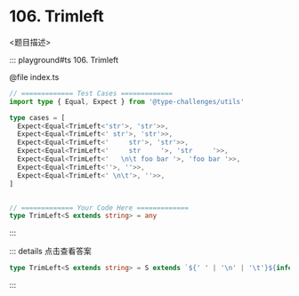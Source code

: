 # 106. Trimleft

<题目描述>

::: playground#ts 106. Trimleft

@file index.ts

```ts
// ============= Test Cases =============
import type { Equal, Expect } from '@type-challenges/utils'

type cases = [
  Expect<Equal<TrimLeft<'str'>, 'str'>>,
  Expect<Equal<TrimLeft<' str'>, 'str'>>,
  Expect<Equal<TrimLeft<'     str'>, 'str'>>,
  Expect<Equal<TrimLeft<'     str     '>, 'str     '>>,
  Expect<Equal<TrimLeft<'   \n\t foo bar '>, 'foo bar '>>,
  Expect<Equal<TrimLeft<''>, ''>>,
  Expect<Equal<TrimLeft<' \n\t'>, ''>>,
]


// ============= Your Code Here =============
type TrimLeft<S extends string> = any
```

:::

::: details 点击查看答案

```ts
type TrimLeft<S extends string> = S extends `${' ' | '\n' | '\t'}${infer R}` ? TrimLeft<R> : S
```

:::
